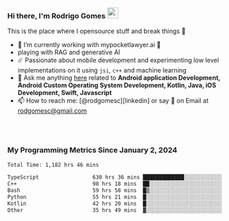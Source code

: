 
### Hi there, I'm Rodrigo Gomes <img src="https://media.giphy.com/media/hvRJCLFzcasrR4ia7z/giphy.gif" width="25px">
This is the place where I opensource stuff and break things 🤣
- 🔭 I’m currently working with mypocketlawyer.ai 💜
- playing with RAG and generative AI
- ☄️ Passionate about mobile development and experimenting low level implementations on it using `jsi`, `c++` and machine learning
- 💬 Ask me anything [here](https://github.com/rodgomesc/rodgomesc/issues) related to <b>Android application Development, Android Custom Operating System Development, Kotlin, Java, iOS Development, Swift, Javascript</b>
- 📫 How to reach me: [@rodgomesc][linkedin] or say 👋 on Email at [rodgomesc@gmail.com](mailto:rodgomesc@gmail.com)


<br/>

<!-- 
<picture>
  <img src="/github-metrics.svg" alt="Metrics">
</picture>
-->

</br>

### My Programming Metrics Since January 2, 2024 


<!--START_SECTION:waka-->

```txt
Total Time: 1,182 hrs 46 mins

TypeScript                 630 hrs 36 mins █████████████░░░░░░░░░░░░   51.75 %
C++                        98 hrs 18 mins  ██░░░░░░░░░░░░░░░░░░░░░░░   08.07 %
Bash                       59 hrs 58 mins  █▒░░░░░░░░░░░░░░░░░░░░░░░   04.92 %
Python                     55 hrs 21 mins  █░░░░░░░░░░░░░░░░░░░░░░░░   04.54 %
Kotlin                     42 hrs 20 mins  █░░░░░░░░░░░░░░░░░░░░░░░░   03.47 %
Other                      35 hrs 49 mins  ▓░░░░░░░░░░░░░░░░░░░░░░░░   02.94 %
```

<!--END_SECTION:waka-->
